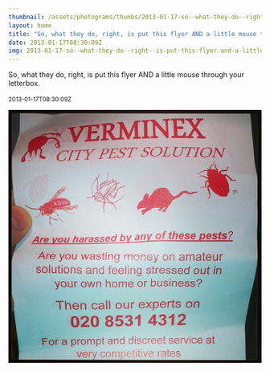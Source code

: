```yaml
---
thumbnail: /assets/photograms/thumbs/2013-01-17-so--what-they-do--right--is-put-this-flyer-and-a-little-mouse-through-your-letterbox-.png
layout: home
title: "So, what they do, right, is put this flyer AND a little mouse through your letterbox."
date: 2013-01-17T08:30:09Z
img: 2013-01-17-so--what-they-do--right--is-put-this-flyer-and-a-little-mouse-through-your-letterbox-.jpg
---
```


So, what they do, right, is put this flyer AND a little mouse through your letterbox.

<small>2013-01-17T08:30:09Z</small>

![So, what they do, right, is put this flyer AND a little mouse through your letterbox.](/assets/photograms/original/2013-01-17-so--what-they-do--right--is-put-this-flyer-and-a-little-mouse-through-your-letterbox-.jpg)
